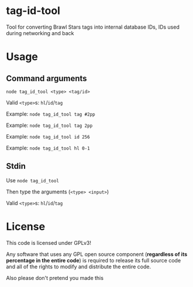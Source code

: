 # tag-id-tool
Tool for converting Brawl Stars tags into internal database IDs, IDs used during networking and back
# Usage
## Command arguments
`node tag_id_tool <type> <tag/id>`

Valid `<type>`s: `hl`/`id`/`tag`


Example: `node tag_id_tool tag #2pp`

Example: `node tag_id_tool tag 2pp`

Example: `node tag_id_tool id 256`

Example: `node tag_id_tool hl 0-1`

## Stdin
Use `node tag_id_tool`

Then type the arguments (`<type> <input>`)

Valid `<type>`s: `hl`/`id`/`tag`

# License
This code is licensed under GPLv3!

Any software that uses any GPL open source component (**regardless of its percentage in the entire code**) is required to release its full source code and all of the rights to modify and distribute the entire code.

Also please don't pretend you made this
